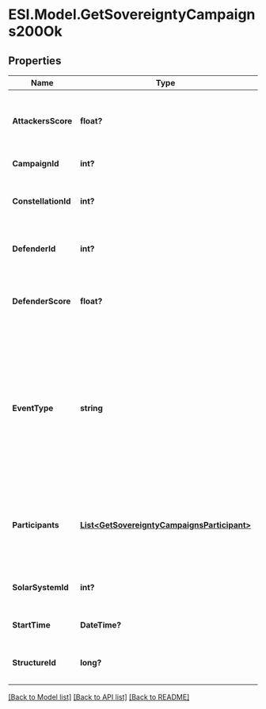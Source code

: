 # ESI.Model.GetSovereigntyCampaigns200Ok
## Properties

Name | Type | Description | Notes
------------ | ------------- | ------------- | -------------
**AttackersScore** | **float?** | Score for all attacking parties, only present in Defense Events.  | [optional] 
**CampaignId** | **int?** | Unique ID for this campaign. | 
**ConstellationId** | **int?** | The constellation in which the campaign will take place.  | 
**DefenderId** | **int?** | Defending alliance, only present in Defense Events  | [optional] 
**DefenderScore** | **float?** | Score for the defending alliance, only present in Defense Events.  | [optional] 
**EventType** | **string** | Type of event this campaign is for. tcu_defense, ihub_defense and station_defense are referred to as \&quot;Defense Events\&quot;, station_freeport as \&quot;Freeport Events\&quot;.  | 
**Participants** | [**List&lt;GetSovereigntyCampaignsParticipant&gt;**](GetSovereigntyCampaignsParticipant.md) | Alliance participating and their respective scores, only present in Freeport Events.  | [optional] 
**SolarSystemId** | **int?** | The solar system the structure is located in.  | 
**StartTime** | **DateTime?** | Time the event is scheduled to start.  | 
**StructureId** | **long?** | The structure item ID that is related to this campaign.  | 

[[Back to Model list]](../README.md#documentation-for-models) [[Back to API list]](../README.md#documentation-for-api-endpoints) [[Back to README]](../README.md)

